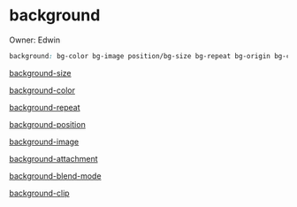 # background

Owner: Edwin

```css
background: bg-color bg-image position/bg-size bg-repeat bg-origin bg-clip bg-attachment initial|inherit
```

[background-size](background%200c77a6ac096948b997a5735f4c636b6a/background-size%20e3bba8320e304287badc17fec33d98c8.md)

[background-color](background%200c77a6ac096948b997a5735f4c636b6a/background-color%20d1a28080d4f54827b72302e9d4143732.md)

[background-repeat](background%200c77a6ac096948b997a5735f4c636b6a/background-repeat%20bc98653fd40b48c88b22289f2ea49ffe.md)

[background-position](background%200c77a6ac096948b997a5735f4c636b6a/background-position%2082ccf52862904031a62e59016fb1180f.md)

[background-image](background%200c77a6ac096948b997a5735f4c636b6a/background-image%20e76b1f535404479b84aa4b4b6b261236.md)

[background-attachment](background%200c77a6ac096948b997a5735f4c636b6a/background-attachment%20285835f6b0a1458abf91098748e0d9ae.md)

[background-blend-mode](background%200c77a6ac096948b997a5735f4c636b6a/background-blend-mode%20fce644204940481d8d459764bc313a27.md)

[background-clip](background%200c77a6ac096948b997a5735f4c636b6a/background-clip%204a259f8f875c4a0195f44f0ab8763334.md)
